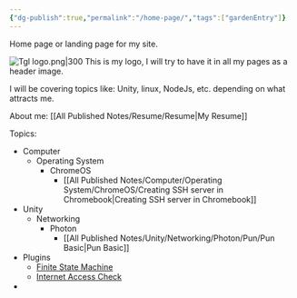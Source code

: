 ```yaml
---
{"dg-publish":true,"permalink":"/home-page/","tags":["gardenEntry"]}
---
```



Home page or landing page for my site.

![Tgl logo.png|300](/img/user/Images/Logo/Tgl%20logo.png)
This is my logo, I will try to have it in all my pages as a header image.

 I will be covering topics like: Unity, linux, NodeJs, etc. depending on what attracts me.

About me: [[All Published Notes/Resume/Resume\|My Resume]]

Topics:
- Computer
	- Operating System
		- ChromeOS
			- [[All Published Notes/Computer/Operating System/ChromeOS/Creating SSH server in Chromebook\|Creating SSH server in Chromebook]]
- Unity
	- Networking
		- Photon
			- [[All Published Notes/Unity/Networking/Photon/Pun/Pun Basic\|Pun Basic]]
- Plugins
	- [Finite State Machine](https://github.com/tglGames-Plugins/Finite-State-Machine)
	- [Internet Access Check](https://github.com/tglGames-Plugins/Internet_Access_Check)
- 